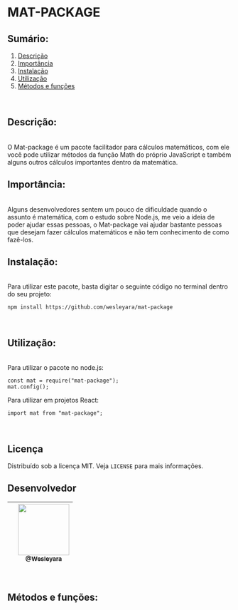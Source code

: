 <h1>MAT-PACKAGE</h1>


<h2>Sumário:</h2>
<ul style="list-style-type: decimal;">
<a href="#descricao"><li>Descrição</li></a>
<a href="#importancia"><li>Importância</li></a>
<a href="#instalacao"><li>Instalação</li></a>
<a href="#utilizacao"><li>Utilização</li></a>
<a href="#metodos"><li>Métodos e funções</li></a>
</ul>
<br>

<h2 id="descricao">Descrição:</h2>
<br>
O Mat-package é um pacote facilitador para cálculos matemáticos, com ele você pode utilizar métodos da função <a>Math</a> do próprio JavaScript e também alguns outros cálculos importantes dentro da matemática.

<br>

<h2 id="importancia">Importância:</h2>
<br>
Alguns desenvolvedores sentem um pouco de dificuldade quando o assunto é matemática, com o estudo sobre Node.js, me veio a ideia de poder ajudar essas pessoas, o Mat-package vai ajudar bastante pessoas que desejam fazer cálculos matemáticos e não tem conhecimento de como fazê-los.

<br>

<h2 id="instalacao">Instalação:</h2>
<br>
Para utilizar este pacote, basta digitar o seguinte código no terminal dentro do seu projeto:

<br>

```
npm install https://github.com/wesleyara/mat-package
```
<br>

<h2 id="utilizacao">Utilização:</h2>
<br>
Para utilizar o pacote no node.js:

```
const mat = require("mat-package");
mat.config();
```

Para utilizar em projetos React:

```
import mat from "mat-package";
```
<br>

<!-- LICENSE -->

<h2>Licença</h2>

Distribuído sob a licença MIT. Veja `LICENSE` para mais informações.

<!-- CONTACT -->

<h2>Desenvolvedor</h2>

|| [<img src="https://avatars.githubusercontent.com/u/89321125?v=4" width="115"><br><sub>@Wesleyara</sub>](https://github.com/wesleyara)
| --------------------------------------------------------------------------------------------------------------------------------------------- | ------------------------------------------------------------------------------------------------------------------------------------- |

<br>

<h2 id="metodos">Métodos e funções:</h2>